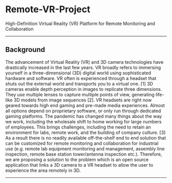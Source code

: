 # Remote-VR-Project
High-Definition Virtual Reality (VR) Platform for Remote Monitoring  and Collaboration
_______________________________________________________________________________________________________________________
## Background

The advancement of Virtual Reality (VR) and 3D camera technologies have drastically increased in the last few years. VR broadly refers to immersing yourself in a three-dimensional (3D) digital world using sophisticated hardware and software. VR often is experienced through a headset that shuts out the external world and transports you to a virtual one. [1] 3D cameras enable depth perception in images to replicate three dimensions. They use multiple lenses to capture multiple points of view, generating life-like 3D models from image sequences [2]. VR headsets are right now geared towards high end gaming and pre-made media experiences. Almost all options depend on proprietary software, or only run through dedicated gaming platforms. The pandemic has changed many things about the way we work, including the wholesale shift to home working for large numbers of employees. This brings challenges, including the need to retain an environment for labs, remote work, and the building of company culture. [3] As a result there is no readily available off-the-shelf end to end solution that can be customized for remote monitoring and collaboration for industrial use (e.g. remote lab equipment monitoring and management, assembly line inspection, remote base station tower/antenna inspection etc.). Therefore, we are proposing a solution to the problem which is an open source application that links a 3D camera to a VR headset to allow the user to experience the area remotely in 3D. 
_______________________________________________________________________________________________________________________


